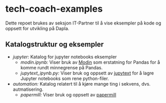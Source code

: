 # tech-coach-examples
Dette repoet brukes av seksjon IT-Partner til å vise eksempler på kode og oppsett
for utvikling på Dapla.

## Katalogstruktur og eksempler

- _jupyter:_ Katalog for jupyter notebooks eksempler
  - _modin.ipynb:_ Viser bruk av [Modin](https://modin.readthedocs.io/en/stable/)
    som erstatning for Pandas for å komme rundt minnegrense på Pandas.
  - _jupytext_ipynb.py:_ Viser bruk og oppsett av
    [jupytext](https://github.com/mwouts/jupytext#readme)
    for å lagre Jupyter notebooks som rene python-filer.
- _automation:_ Katalog relatert til å kjøre mange ting i sekvens, dvs. autmatisering.
  - _papermill:_ Viser bruk og oppsett av
    [papermill](https://papermill.readthedocs.io/en/latest/)

